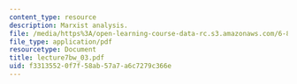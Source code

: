 ```yaml
---
content_type: resource
description: Marxist analysis.
file: /media/https%3A/open-learning-course-data-rc.s3.amazonaws.com/6-863j-natural-language-and-the-computer-representation-of-knowledge-spring-2003/f33135520f7f58ab57a7a6c7279c366e_lecture7bw_03.pdf
file_type: application/pdf
resourcetype: Document
title: lecture7bw_03.pdf
uid: f3313552-0f7f-58ab-57a7-a6c7279c366e
---
```

